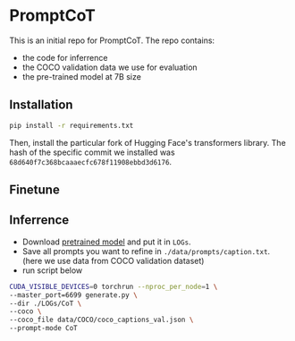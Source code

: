 # PromptCoT
This is an initial repo for PromptCoT. The repo contains:
* the code for inferrence
* the COCO validation data we use for evaluation
* the pre-trained model at 7B size

## Installation
```bash
pip install -r requirements.txt
```
Then, install the particular fork of Hugging Face's transformers library. The hash of the specific commit we installed was `68d640f7c368bcaaaecfc678f11908ebbd3d6176`.

## Finetune

## Inferrence
* Download [pretrained model](TODO) and put it in `LOGs`.
* Save all prompts you want to refine in `./data/prompts/caption.txt`. (here we use data from COCO validation dataset)
* run script below
```bash
CUDA_VISIBLE_DEVICES=0 torchrun --nproc_per_node=1 \
--master_port=6699 generate.py \
--dir ./LOGs/CoT \
--coco \
--coco_file data/COCO/coco_captions_val.json \
--prompt-mode CoT
```
